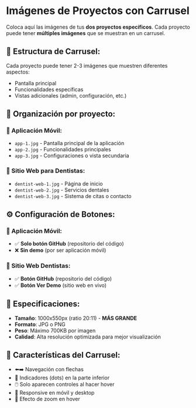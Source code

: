# Imágenes de Proyectos con Carrusel

Coloca aquí las imágenes de tus **dos proyectos específicos**. Cada proyecto puede tener **múltiples imágenes** que se muestran en un carrusel.

## 🎠 Estructura de Carrusel:
Cada proyecto puede tener 2-3 imágenes que muestren diferentes aspectos:
- Pantalla principal
- Funcionalidades específicas  
- Vistas adicionales (admin, configuración, etc.)

## 📁 Organización por proyecto:

### 📱 Aplicación Móvil:
- `app-1.jpg` - Pantalla principal de la aplicación
- `app-2.jpg` - Funcionalidades principales
- `app-3.jpg` - Configuraciones o vista secundaria

### 🦷 Sitio Web para Dentistas:
- `dentist-web-1.jpg` - Página de inicio
- `dentist-web-2.jpg` - Servicios dentales
- `dentist-web-3.jpg` - Sistema de citas o contacto

## ⚙️ Configuración de Botones:

### 📱 Aplicación Móvil:
- ✅ **Solo botón GitHub** (repositorio del código)
- ❌ **Sin demo** (por ser aplicación móvil)

### 🦷 Sitio Web Dentistas:  
- ✅ **Botón GitHub** (repositorio del código)
- ✅ **Botón Ver Demo** (sitio web en vivo)

## 📐 Especificaciones:
- **Tamaño**: 1000x550px (ratio 20:11) - **MÁS GRANDE**
- **Formato**: JPG o PNG
- **Peso**: Máximo 700KB por imagen
- **Calidad**: Alta resolución optimizada para mejor visualización

## 🎯 Características del Carrusel:
- ⬅️➡️ Navegación con flechas
- 🔘 Indicadores (dots) en la parte inferior
- 🖱️ Solo aparecen controles al hacer hover
- 📱 Responsive en móvil y desktop
- 🎨 Efecto de zoom en hover
